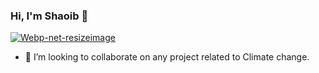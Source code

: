 ### Hi, I'm Shaoib 👋
<a href="https://imgbb.com/"><img src="https://i.ibb.co/VT1Sw1y/Webp-net-resizeimage.png" alt="Webp-net-resizeimage" border="0" /></a>

- 👯 I’m looking to collaborate on any project related to Climate change.



<!--
**Shoaibpython/Shoaibpython** is a ✨ _special_ ✨ repository because its `README.md` (this file) appears on your GitHub profile.

Here are some ideas to get you started:

- 🔭 I’m currently working on ...
- 🌱 I’m currently learning ...
- 👯 I’m looking to collaborate on ...
- 🤔 I’m looking for help with ...
- 💬 Ask me about ...
- 📫 How to reach me: ...
- 😄 Pronouns: ...
- ⚡ Fun fact: ...
-->
